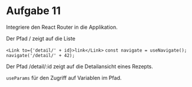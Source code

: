 # Aufgabe 11

Integriere den React Router in die Applikation.

Der Pfad / zeigt auf die Liste

`<Link to={'detail/' + id}>link</Link>`
`const navigate = useNavigate(); navigate('/detail/' + 42);`

Der Pfad /detail/:id zeigt auf die Detailansicht eines Rezepts.

`useParams` für den Zugriff auf Variablen im Pfad.
